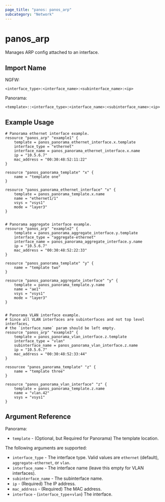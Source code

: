 ```yaml
---
page_title: "panos: panos_arp"
subcategory: "Network"
---
```


# panos_arp

Manages ARP config attached to an interface.


## Import Name

NGFW:

```shell
<interface_type>:<interface_name>:<subinterface_name>:<ip>
```

Panorama:

```shell
<template>::<interface_type>:<interface_name>:<subinterface_name>:<ip>
```


## Example Usage

```hcl
# Panorama ethernet interface example.
resource "panos_arp" "example1" {
    template = panos_panorama_ethernet_interface.x.template
    interface_type = "ethernet"
    interface_name = panos_panorama_ethernet_interface.x.name
    ip = "10.5.6.7"
    mac_address = "00:30:48:52:11:22"
}

resource "panos_panorama_template" "x" {
    name = "template one"
}

resource "panos_panorama_ethernet_interface" "x" {
    template = panos_panorama_template.x.name
    name = "ethernet1/1"
    vsys = "vsys1"
    mode = "layer3"
}


# Panorama aggregate interface example.
resource "panos_arp" "example2" {
    template = panos_panorama_aggregate_interface.y.template
    interface_type = "aggregate-ethernet"
    interface_name = panos_panorama_aggregate_interface.y.name
    ip = "10.5.6.7"
    mac_address = "00:30:48:52:22:33"
}

resource "panos_panorama_template" "y" {
    name = "template two"
}

resource "panos_panorama_aggregate_interface" "y" {
    template = panos_panorama_template.y.name
    name = "ae1"
    vsys = "vsys1"
    mode = "layer3"
}


# Panorama VLAN interface example.
# Since all VLAN interfaces are subinterfaces and not top level interfaces,
# the `interface_name` param should be left empty.
resource "panos_arp" "example3" {
    template = panos_panorama_vlan_interface.z.template
    interface_type = "vlan"
    subinterface_name = panos_panorama_vlan_interface.z.name
    ip = "10.5.6.7"
    mac_address = "00:30:48:52:33:44"
}

resourcee "panos_panorama_template" "z" {
    name = "template three"
}

resource "panos_panorama_vlan_interface" "z" {
    template = panos_panorama_template.z.name
    name = "vlan.42"
    vsys = "vsys1"
}
```


## Argument Reference

Panorama:

* `template` - (Optional, but Required for Panorama) The template location.

The following arguments are supported:

* `interface_type` - The interface type.  Valid values are `ethernet` (default),
  `aggregate-ethernet`, or `vlan`.
* `interface_name` - The interface name (leave this empty for VLAN interfaces).
* `subinterface_name` - The subinterface name.
* `ip` - (Required) The IP address.
* `mac_address` - (Required) The MAC address.
* `interface` - (`interface_type`=`vlan`) The interface.
